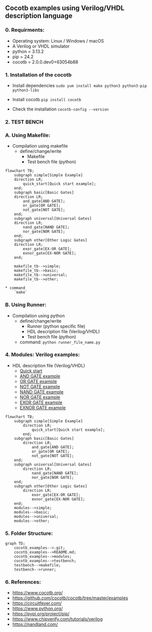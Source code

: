 ## Cocotb examples using Verilog/VHDL description language

### 0. Requirments:  
- Operating system: Linux / Windows / macOS
- A Verilog or VHDL simulator
- python = 3.13.2
- pip = 24.2
- cocotb = 2.0.0.dev0+63054b88

### 1. Installation of the cocotb
* Install dependencies
` sudo yum install make python3 python3-pip python3-libs `

* Install cocotb
` pip install cocotb `

*  Check the installation
`cocotb-config --version`

### 2. TEST BENCH
### A. Using Makefile:
* Compilation using makefile
    * define/change/write
        - Makefile
        - Test bench file (python)
```mermaid
flowchart TB;
    subgraph simple[Simple Example]
    direction LR;
        quick_start[Quick start example];
    end;
    subgraph basic[Basic Gates]
    direction LR;
        and_gate[AND GATE];
        or_gate[OR GATE];
        not_gate[NOT GATE];
    end;
    subgraph universal[Universal Gates]
    direction LR;
        nand_gate[NAND GATE];
        nor_gate[NOR GATE];
    end;
    subgraph other[Other Logic Gates]
    direction LR;
        exor_gate[EX-OR GATE];
        exnor_gate[EX-NOR GATE];
    end;
    
    makefile_tb-->simple;
    makefile_tb-->basic;
    makefile_tb-->universal;
    makefile_tb-->other;
```
    * command
        `make`

### B. Using Runner:  
* Compilation using python
    * define/change/write
        - Runner (python specific file)
        - HDL description file (Verilog/VHDL)
        - Test bench file (python)
    * command:
        `python runner_file_name.py`

### 4. Modules: Verilog examples:
* HDL description file (Verilog/VHDL)
    *  [Quick start](./toplevel/makefile/quick_start/README.md)
    *  [AND GATE example](./toplevel/makefile/and_gate/README.md)
    *  [OR GATE example](./toplevel/makefile/or_gate/README.md)
    *  [NOT GATE example](./toplevel/makefile/not_gate/README.md)
    *  [NAND GATE example](./toplevel/makefile/nand_gate/README.md)
    *  [NOR GATE example](./toplevel/makefile/nor_gate/README.md)
    *  [EXOR GATE example](./toplevel/makefile/exor_gate/README.md)
    *  [EXNOR GATE example](./toplevel/makefile/exnor_gate/README.md)

```mermaid
flowchart TB;
    subgraph simple[Simple Example]
        direction LR;
            quick_start[Quick start example];
        end;
    subgraph basic[Basic Gates]
        direction LR;
            and_gate[AND GATE];
            or_gate[OR GATE];
            not_gate[NOT GATE];
    end;
    subgraph universal[Universal Gates]
        direction LR;
            nand_gate[NAND GATE];
            nor_gate[NOR GATE];
    end;
    subgraph other[Other Logic Gates]
        direction LR;
            exor_gate[EX-OR GATE];
            exnor_gate[EX-NOR GATE];
    end;     
    modules-->simple;
    modules-->basic;
    modules-->universal;
    modules-->other;
```


### 5. Folder Structure:

```mermaid 
graph TD;
    cocotb_examples-->.git;
    cocotb_examples-->README.md;
    cocotb_examples-->modules;
    cocotb_examples-->testbench;
    testbench-->makefile;
    testbench-->runner;
```

### 6. References:
* https://www.cocotb.org/
* https://github.com/cocotb/cocotb/tree/master/examples
* https://circuitfever.com/
* https://www.python.org/
* https://pypi.org/project/pip/
* https://www.chipverify.com/tutorials/verilog
* https://nandland.com/

